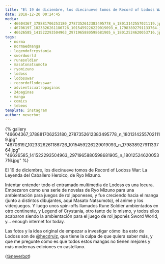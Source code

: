 ```yaml
---
title: "El 19 de diciembre, los diecinueve tomos de Record of Lodoss War: La Leyenda del Caballero Heroico, de Ryo Mizuno"
date: 2018-12-20 00:24:45
media: 
  - 46604367_378881706253180_2787352612383495778_n_18013142557021119.jpg
  - 46706197_1023326261186726_1015459226229019093_n_17983892791133764.jpg
  - 46626585_141522293504963_2971965880598681905_n_18012524620053716.jpg
tags: 
  - norma
  - normaedmanga
  - legendofcrystania
  - swordworld
  - runesoldier
  - masatonatsumoto
  - ryomizuno
  - lodoss
  - lodosswar
  - recordoflodosswar
  - advienticuatropaginas
  - 24paginas
  - manga
  - comics
  - tebeos
template: instagram
author: neverbot
---
```


{% gallery "46604367_378881706253180_2787352612383495778_n_18013142557021119.jpg" "46706197_1023326261186726_1015459226229019093_n_17983892791133764.jpg" "46626585_141522293504963_2971965880598681905_n_18012524620053716.jpg" %}

El 19 de diciembre, los diecinueve tomos de Record of Lodoss War: La Leyenda del Caballero Heroico, de Ryo Mizuno.

Intentar entender todo el entramado multimedia de Lodoss es una locura. Empezaron como una serie de novelas de Ryo Mizuno para una ambientación para juegos de rol japoneses, y fue creciendo hacia el manga (junto a distintos dibujantes, aquí Masato Natsumoto), el anime y los videojuegos. Y luego unos spin-offs llamados Rune Soldier ambientados en otro continente, y Legend of Crystania, otro tanto de lo mismo, y todos ellos acabaron siendo la ambientación para el juego de rol japonés Sword World, y... enough internet for today.

Las fotos y la idea original de empezar a investigar cómo iba esto de Lodoss son de [@hecdruiz](https://instagram.com/hecdruiz), que tiene la culpa de que quiera saber más, y que me pregunte cómo es que todos estos mangas no tienen mejores y más modernas ediciones en castellano.

([@neverbot](https://instagram.com/neverbot))
